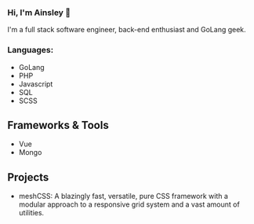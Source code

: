 ### Hi, I'm Ainsley 👋

I'm a full stack software engineer, back-end enthusiast and GoLang geek.

### Languages:

- GoLang
- PHP
- Javascript
- SQL
- SCSS

<!-- ### Connect with me:

[<img align="left" alt="ainsleyclark | Twitter" width="22px" src="https://cdn.jsdelivr.net/npm/simple-icons@v3/icons/twitter.svg" />](https://twitter.com/ainsmsclark)
[<img align="left" alt="ainsleyclark | LinkedIn" width="22px" src="https://cdn.jsdelivr.net/npm/simple-icons@v3/icons/linkedin.svg" />](https://www.linkedin.com/in/ainsleyclark/)
[<img align="left" alt="ainsleyclark | Stackoverflow" width="22px" src="https://cdn.jsdelivr.net/npm/simple-icons@v3/icons/stackoverflow.svg" />](https://stackoverflow.com/users/11318860/ainsley)
 -->
## Frameworks & Tools

- Vue
- Mongo

## Projects

- meshCSS: A blazingly fast, versatile, pure CSS framework with a modular approach to a responsive grid system and a vast amount of utilities.

<!-- Here are some ideas to get you started:

- 🔭 I’m currently working on ...
- 🌱 I’m currently learning ...
- 👯 I’m looking to collaborate on ...
- 🤔 I’m looking for help with ...
- 💬 Ask me about ...
- 📫 How to reach me: ...
- 😄 Pronouns: ...
- ⚡ Fun fact: ...
 -->
